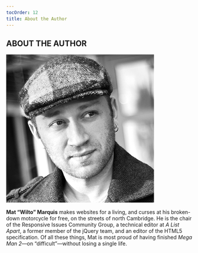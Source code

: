 ```yaml
---
tocOrder: 12
title: About the Author
---
```

## ABOUT THE AUTHOR

![](image/mat-marquis.png)

**Mat “Wilto” Marquis** makes websites for a living, and curses at his broken-down motorcycle for free, on the streets of north Cambridge. He is the chair of the Responsive Issues Community Group, a technical editor at *A List Apart*, a former member of the jQuery team, and an editor of the HTML5 specification. Of all these things, Mat is most proud of having finished *Mega Man 2*—on “difficult”—without losing a single life.

